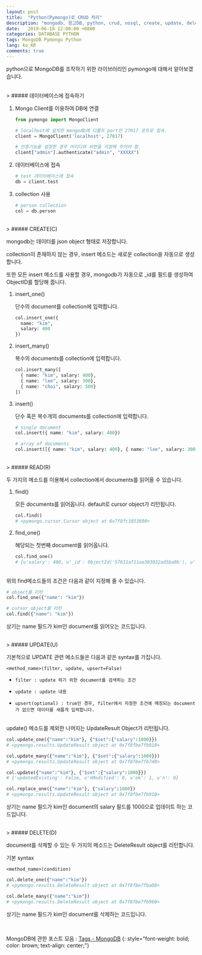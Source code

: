 ```yaml
---
layout: post
title:  "Python(Pymongo)로 CRUD 처리"
description: "mongodb, 몽고DB, python, crud, nosql, create, update, delete, read, insert, select, DB, pymongo"
date:   2019-06-18 12:00:00 +0800
categories: DATABASE PYTHON
tags: MongoDB Pymongo Python
lang: ko_KR
comments: true
---
```



python으로 MongoDB를 조작하기 위한 라이브러리인 pymongo에 대해서 알아보겠습니다.

<br>
> ##### 데이터베이스에 접속하기

1. Mongo Client를 이용하여 DB에 연결
   
   ~~~python
   from pymongo import MongoClient

   # localhost에 설치한 mongodb에 디폴트 port인 27017 포트로 접속.
   client = MongoClient('localhost', 27017)

   # 인증기능을 설정한 경우 아이디와 비번을 지정해 주어야 함.
   client["admin"].authenticate("admin", "XXXXX")
   ~~~

2. 데이터베이스에 접속
   
   ~~~python
   # test 데이터베이스에 접속
   db = client.test
   ~~~   

3. collection 사용
   
   ~~~python
   # person collection 
   col = db.person
   ~~~  


<br>
> ##### CREATE(C)
  
mongodb는 데이터를 json object 형태로 저장합니다. 

collection이 존재하지 않는 경우, insert 메소드는 새로운 collection을 자동으로 생성합니다. 

또한 모든 insert 메소드를 사용할 경우, mongodb가 자동으로 _id를 필드를 생성하여 ObjectID를 할당해 줍니다.

1. insert_one()
   
   단수의 document를 collection에 입력합니다.

   ~~~python
   col.insert_one({
     name: "kim",
     salary: 400
   })
   ~~~

2. insert_many()
   
   복수의 documents를 collection에 입력합니다.

   ~~~python
   col.insert_many([
     { name: "kim", salary: 400},
     { name: "lee", salary: 300},
     { name: "choi", salary: 500}
   ])
   ~~~

3. insert()
   
   단수 혹은 복수개의 documents를 collection에 입력합니다.

   ~~~python
   # single document
   col.insert({ name: "kim", salary: 400})

   # array of documents
   col.insert([{ name: "kim", salary: 400}, { name: "lee", salary: 300}])
   ~~~


<br>
> ##### READ(R)

두 가지의 메소드를 이용해서 collection에서 documents를 읽어올 수 있습니다.

1. find()
   
   모든 documents를 읽어옵니다. default로 cursor object가 리턴됩니다.
   ~~~python
   col.find()
   # <pymongo.cursor.Cursor object at 0x7f8fc1853890>
   ~~~

2. find_one()
   
   해당되는 첫번째 document를 읽어옵니다.

   ~~~python
   col.find_one()
   # {u'salary': 400, u'_id': ObjectId('57611a711aa303032ad5ba9b'), u'name': u'kim'}
   ~~~

<br>
위의 find메소드들의 조건은 다음과 같이 지정해 줄 수 있습니다.

~~~python
# object를 리턴
col.find_one({"name": "kim"})

# cursor object를 리턴
col.find({"name": "kim"})
~~~

상기는 name 필드가 kim인 document를 읽어오는 코드입니다.


<br>
> ##### UPDATE(U)

기본적으로 UPDATE 관련 메소드들은 다음과 같은 syntax를 가집니다.

`<method_name>(filter, update, upsert=False)`

- `filter : update 하기 위한 document를 검색하는 조건`

- `update : update 내용`

- `upsert(optional) : true인 경우, filter에서 지정한 조건에 매칭되는 document가 없으면 데이터를 새롭게 입력합니다.`


<br>
update() 메소드를 제외한 나머지는 UpdateResult Object가 리턴됩니다.

~~~python
col.update_one({"name":"kim"}, {"$set":{"salary":1000}})
# <pymongo.results.UpdateResult object at 0x7f8fbe7fb910>

col.update_many({"name":"kim"}, {"$set":{"salary":1000}})
# <pymongo.results.UpdateResult object at 0x7f8fbe7fb7d0>

col.update({"name":"kim"}, {"$set":{"salary":1000}})
# {'updatedExisting': False, u'nModified': 0, u'ok': 1, u'n': 0}

col.replace_one({"name":"kim"}, {"salary":1000})
# <pymongo.results.UpdateResult object at 0x7f8fbe7fb910>
~~~

상기는 name 필드가 kim인 document의 salary 필드를 1000으로 업데이트 하는 코드입니다.


<br>
> ##### DELETE(D)

document를 삭제할 수 있는 두 가지의 메소드는 DeleteResult object를 리턴합니다.

기본 syntax

`<method_name>(condition)`

~~~python
col.delete_one({"name":"kim"})
# <pymongo.results.DeleteResult object at 0x7f8fbe7fba00>

col.delete_many({"name":"kim"})
# <pymongo.results.DeleteResult object at 0x7f8fbe7fb960>
~~~

상기는 name 필드가 kim인 document를 삭제하는 코드입니다.


<br>

MongoDB에 관한 포스트 모음 : <a href="{{site.url}}/tags#mongodb_cap" target="_blank">Tags - MongoDB</a>
{: style="font-weight: bold; color: brown; text-align: center;"}

<br><br>
